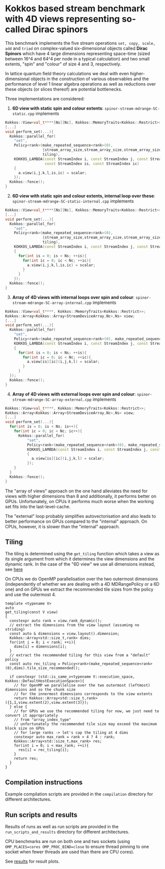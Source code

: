 # Kokkos based stream benchmark with 4D views representing so-called Dirac spinors

This benchmark implements the five stream operations `set, copy, scale, add` and `triad` on complex-valued six-dimensional objects called **Dirac Spinors** which have 4 large dimensions representing space-time (sized between 16^4 and 64^4 per node in a typical calculation) and two small extents, "spin" and "colour" of size 4 and 3, respectively.

In lattice quantum field theory calculations we deal with even higher-dimensional objects in the construction of various observables and the performance of level 1 linear algebra operations as well as reductions over these objects (or slices thereof) are potential bottlenecks.

Three implementations are considered:

1) **6D view with static spin and colour extents**: `spinor-stream-mdrange-SC-static.cpp` implements

```c++
Kokkos::View<val_t****[Ns][Nc], Kokkos::MemoryTraits<Kokkos::Restrict>>;
[...]
void perform_set(...){
  Kokkos::parallel_for(
    "set",
    Policy<rank>(make_repeated_sequence<rank>(0), 
                 {stream_array_size,stream_array_size,stream_array_size,stream_array_size,Ns,Nc}, 
                 tiling),
    KOKKOS_LAMBDA(const StreamIndex i, const StreamIndex j, const StreamIndex k, const StreamIndex l,
                  const StreamIndex is, const StreamIndex ic)
    { 
      a.view(i,j,k,l,is,ic) = scalar; 
    });
  Kokkos::fence();
}
```

2) **6D view with static spin and colour extents, internal loop over these**: `spinor-stream-mdrange-SC-static-internal.cpp` implements

```c++
Kokkos::View<val_t****[Ns][Nc], Kokkos::MemoryTraits<Kokkos::Restrict>>;
[...]
void perform_set(...){
  Kokkos::parallel_for(
    "set",
    Policy<rank>(make_repeated_sequence<rank>(0), 
                 {stream_array_size,stream_array_size,stream_array_size,stream_array_size}, 
                 tiling),
    KOKKOS_LAMBDA(const StreamIndex i, const StreamIndex j, const StreamIndex k, const StreamIndex l)
    {
      for(int is = 0; is < Ns; ++is){
        for(int ic = 0; ic < Nc; ++ic){
          a.view(i,j,k,l,is,ic) = scalar;
        }
      }
    });
  Kokkos::fence();
}
```

3) **Array of 4D views with internal loops over spin and colour**: `spinor-stream-mdrange-SC-array-internal.cpp` implements

```c++
Kokkos::View<val_t****, Kokkos::MemoryTraits<Kokkos::Restrict>>;
Kokkos::Array<Kokkos::Array<StreamDeviceArray,Nc>,Ns> view;
[...]
void perform_set(...){
  Kokkos::parallel_for(
    "set", 
    Policy<rank>(make_repeated_sequence<rank>(0), make_repeated_sequence<rank>(stream_array_size), tiling),
    KOKKOS_LAMBDA(const StreamIndex i, const StreamIndex j, const StreamIndex k, const StreamIndex l)
    { 
      for(int is = 0; is < Ns; ++is){
        for(int ic = 0; ic < Nc; ++ic){
          a.view[is][ic](i,j,k,l) = scalar; 
        }
      }
  });
  Kokkos::fence();
}
```

4) **Array of 4D views with external loops over spin and colour**: `spinor-stream-mdrange-SC-array-external.cpp` implements

```c++
Kokkos::View<val_t****, Kokkos::MemoryTraits<Kokkos::Restrict>>;
Kokkos::Array<Kokkos::Array<StreamDeviceArray,Nc>,Ns> view;
[...]
void perform_set(...){
  for(int is = 0; is < Ns; is++){
    for(int ic = 0; ic < Nc; ic++){
      Kokkos::parallel_for(
          "set", 
          Policy<rank>(make_repeated_sequence<rank>(0), make_repeated_sequence<rank>(stream_array_size),tiling),
          KOKKOS_LAMBDA(const StreamIndex i, const StreamIndex j, const StreamIndex k, const StreamIndex l)
          { 
            a.view[is][ic](i,j,k,l) = scalar; 
          });
    }
  }
  Kokkos::fence();
}
```

The "array of views" approach on the one hand alleviates the need for views with higher dimensions than 8 and additionally, it performs better on GPUs.
Unfortunately, on CPUs it performs much worse when the working set fits into the last-level-cache.

The "external" loop probably simplifies autovectorisation and also leads to better performance on GPUs compared to the "internal" approach.
On CPUs, however, it is slower than the "internal" approach.

## Tiling

The tiling is determined using the `get_tiling` function which takes a view as its single argument from which it determines the view dimensions and the dynamic rank.
In the case of the "6D view" we use all dimensions instead, see [here](https://github.com/kostrzewa/spinor_stream_mdrange/blob/dfa17404e862f782f3d8fc73d434f438d477192a/spinor-stream-mdrange-SC-static.cpp#L108)

On CPUs we do OpenMP parallelisation over the two outermost dimensions (independently of whether we are dealing with a 4D MDRangePolicy or a 6D one) and on GPUs we extract the recommended tile sizes from the policy and use the outermost 4.

```
template <typename V>    
auto    
get_tiling(const V view)    
{    
  constexpr auto rank = view.rank_dynamic();    
  // extract the dimensions from the view layout (assuming no striding)    
  const auto & dimensions = view.layout().dimension;    
  Kokkos::Array<std::size_t,rank> dims;    
  for(int i = 0; i < rank; ++i){    
    dims[i] = dimensions[i];    
  }    
  // extract the recommended tiling for this view from a "default" policy     
  const auto rec_tiling = Policy<rank>(make_repeated_sequence<rank>(0),dims).tile_size_recommended();    
      
  if constexpr (std::is_same_v<typename V::execution_space, Kokkos::DefaultHostExecutionSpace>){                                           
    // for OpenMP we parallelise over the two outermost (leftmost) dimensions and so the chunk size    
    // for the innermost dimensions corresponds to the view extents    
    return Kokkos::Array<std::size_t,rank>({1,1,view.extent(2),view.extent(3)});    
  } else {    
    // for GPUs we use the recommended tiling for now, we just need to convert it appropriately    
    // from "array_index_type"    
    // unfortunately the recommended tile size may exceed the maximum block size on GPUs     
    // for large ranks -> let's cap the tiling at 4 dims    
    constexpr auto max_rank = rank > 4 ? 4 : rank;    
    Kokkos::Array<std::size_t,max_rank> res;    
    for(int i = 0; i < max_rank; ++i){    
      res[i] = rec_tiling[i];    
    }    
    return res;    
  }    
} 
```

## Compilation instructions

Example compilation scripts are provided in the `compilation` directory for different architectures.

## Run scripts and results

Results of runs as well as run scripts are provided in the `run_scripts_and_results` directory for different architectures.

CPU benchmarks are run on both one and two sockets (using `OMP_PLACES=cores OMP_PROC_BIND=close` to ensure thread pinning to one socket when fewer threads are used than there are CPU cores).

See [results](run_scripts_and_results/spinor_stream_mdrange.pdf) for result plots.
